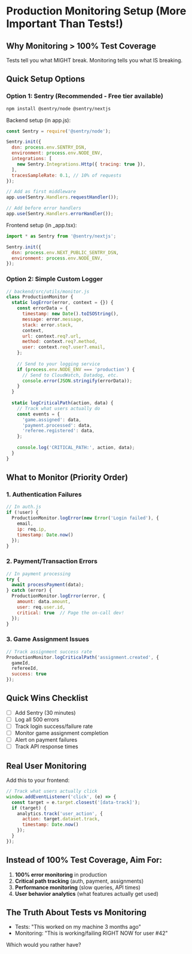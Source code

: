 # Production Monitoring Setup (More Important Than Tests!)

## Why Monitoring > 100% Test Coverage

Tests tell you what MIGHT break. Monitoring tells you what IS breaking.

## Quick Setup Options

### Option 1: Sentry (Recommended - Free tier available)

```bash
npm install @sentry/node @sentry/nextjs
```

Backend setup (in app.js):
```javascript
const Sentry = require('@sentry/node');

Sentry.init({
  dsn: process.env.SENTRY_DSN,
  environment: process.env.NODE_ENV,
  integrations: [
    new Sentry.Integrations.Http({ tracing: true }),
  ],
  tracesSampleRate: 0.1, // 10% of requests
});

// Add as first middleware
app.use(Sentry.Handlers.requestHandler());

// Add before error handlers
app.use(Sentry.Handlers.errorHandler());
```

Frontend setup (in _app.tsx):
```javascript
import * as Sentry from '@sentry/nextjs';

Sentry.init({
  dsn: process.env.NEXT_PUBLIC_SENTRY_DSN,
  environment: process.env.NODE_ENV,
});
```

### Option 2: Simple Custom Logger

```javascript
// backend/src/utils/monitor.js
class ProductionMonitor {
  static logError(error, context = {}) {
    const errorData = {
      timestamp: new Date().toISOString(),
      message: error.message,
      stack: error.stack,
      context,
      url: context.req?.url,
      method: context.req?.method,
      user: context.req?.user?.email,
    };
    
    // Send to your logging service
    if (process.env.NODE_ENV === 'production') {
      // Send to CloudWatch, Datadog, etc.
      console.error(JSON.stringify(errorData));
    }
  }
  
  static logCriticalPath(action, data) {
    // Track what users actually do
    const events = {
      'game.assigned': data,
      'payment.processed': data,
      'referee.registered': data,
    };
    
    console.log('CRITICAL_PATH:', action, data);
  }
}
```

## What to Monitor (Priority Order)

### 1. Authentication Failures
```javascript
// In auth.js
if (!user) {
  ProductionMonitor.logError(new Error('Login failed'), {
    email,
    ip: req.ip,
    timestamp: Date.now()
  });
}
```

### 2. Payment/Transaction Errors
```javascript
// In payment processing
try {
  await processPayment(data);
} catch (error) {
  ProductionMonitor.logError(error, {
    amount: data.amount,
    user: req.user.id,
    critical: true  // Page the on-call dev!
  });
}
```

### 3. Game Assignment Issues
```javascript
// Track assignment success rate
ProductionMonitor.logCriticalPath('assignment.created', {
  gameId,
  refereeId,
  success: true
});
```

## Quick Wins Checklist

- [ ] Add Sentry (30 minutes)
- [ ] Log all 500 errors
- [ ] Track login success/failure rate
- [ ] Monitor game assignment completion
- [ ] Alert on payment failures
- [ ] Track API response times

## Real User Monitoring

Add this to your frontend:
```javascript
// Track what users actually click
window.addEventListener('click', (e) => {
  const target = e.target.closest('[data-track]');
  if (target) {
    analytics.track('user_action', {
      action: target.dataset.track,
      timestamp: Date.now()
    });
  }
});
```

## Instead of 100% Test Coverage, Aim For:

1. **100% error monitoring** in production
2. **Critical path tracking** (auth, payment, assignments)
3. **Performance monitoring** (slow queries, API times)
4. **User behavior analytics** (what features actually get used)

## The Truth About Tests vs Monitoring

- Tests: "This worked on my machine 3 months ago"
- Monitoring: "This is working/failing RIGHT NOW for user #42"

Which would you rather have?